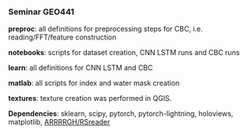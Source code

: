 ### Seminar GEO441

**preproc**: all definitions for preprocessing steps for CBC, i.e. reading/FFT/feature construction 

**notebooks**: scripts for dataset creation, CNN LSTM runs and CBC runs

**learn**: all definitions for CNN LSTM and CBC

**matlab**: all scripts for index and water mask creation

**textures**: texture creation was performed in QGIS. 


**Dependencies**: sklearn, scipy, pytorch, pytorch-lightning, holoviews, matplotlib, [ARRRRGH/RSreader](https://github.com/ARRRRGH/RSreader)
